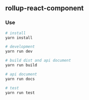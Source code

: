 ## rollup-react-component

<!-- ![build](https://github.com/qqxs/rollup-typescript-lib-starter/workflows/build/badge.svg) ![Download](https://img.shields.io/npm/dm/rollup-typescript-lib-starter.svg) ![Version](https://img.shields.io/npm/v/rollup-typescript-lib-starter.svg) ![License](https://img.shields.io/npm/l/rollup-typescript-lib-starter.svg)

用来开发前端库，支持 Typescript/Javascript。 -->

### Use

```sh
# install
yarn install

# development
yarn run dev

# build dist and api document
yarn run build

# api document
yarn run docs

# test
yarn run test
```
